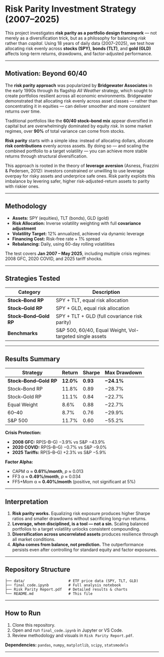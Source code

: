 # Risk Parity Investment Strategy (2007–2025)

This project investigates **risk parity as a portfolio design framework** — not merely as a diversification trick, but as a philosophy for balancing *risk* rather than *capital*. Using 18 years of daily data (2007–2025), we test how allocating risk evenly across **stocks (SPY)**, **bonds (TLT)**, and **gold (GLD)** affects long-term returns, drawdowns, and factor-adjusted performance.

---

## Motivation: Beyond 60/40

The **risk parity approach** was popularized by **Bridgewater Associates** in the early 1990s through its flagship *All Weather* strategy, which sought to create portfolios resilient across all economic environments. Bridgewater demonstrated that allocating risk evenly across asset classes — rather than concentrating it in equities — can deliver smoother and more consistent returns over time.

Traditional portfolios like the **60/40 stock–bond mix** appear diversified in capital but are overwhelmingly dominated by equity *risk*. In some market regimes, over **90%** of total variance can come from stocks.

**Risk parity** starts with a simple idea: instead of allocating dollars, allocate **risk contributions** evenly across assets. By doing so — and scaling the combined portfolio to a target volatility — you can achieve more stable returns through structural diversification.

This approach is rooted in the theory of **leverage aversion** (Asness, Frazzini & Pedersen, 2012): investors constrained or unwilling to use leverage overpay for risky assets and underprice safe ones. Risk parity exploits this imbalance by levering safer, higher risk-adjusted-return assets to parity with riskier ones.

---

## Methodology

* **Assets:** SPY (equities), TLT (bonds), GLD (gold)
* **Risk Allocation:** Inverse volatility weighting with full **covariance adjustment**
* **Volatility Target:** 12% annualized, achieved via dynamic leverage
* **Financing Cost:** Risk-free rate + 1% spread
* **Rebalancing:** Daily, using 60-day rolling volatilities

The test covers **Jan 2007 – May 2025**, including multiple crisis regimes: 2008 GFC, 2020 COVID, and 2025 tariff shocks.

---

## Strategies Tested

| Category               | Description                                              |
| ---------------------- | -------------------------------------------------------- |
| **Stock–Bond RP**      | SPY + TLT, equal risk allocation                         |
| **Stock–Gold RP**      | SPY + GLD, equal risk allocation                         |
| **Stock–Bond–Gold RP** | SPY + TLT + GLD (full covariance risk parity)            |
| **Benchmarks**         | S&P 500, 60/40, Equal Weight, Vol-targeted single assets |

---

## Results Summary

| Strategy               | Return    | Sharpe   | Max Drawdown |
| ---------------------- | --------- | -------- | ------------ |
| **Stock–Bond–Gold RP** | **12.0%** | **0.93** | **−24.1%**   |
| Stock–Bond RP          | 11.8%     | 0.89     | −28.7%       |
| Stock–Gold RP          | 11.1%     | 0.84     | −22.7%       |
| Equal Weight           | 8.6%      | 0.88     | −22.7%       |
| 60–40                  | 8.7%      | 0.76     | −29.9%       |
| S&P 500                | 11.7%     | 0.60     | −55.2%       |

**Crisis Protection:**

* **2008 GFC:** RP(S–B–G) −3.9% vs S&P −43.9%
* **2020 COVID:** RP(S–B–G) −0.7% vs S&P −9.0%
* **2025 Tariffs:** RP(S–B–G) +2.3% vs S&P −5.9%

**Factor Alpha:**

* CAPM α ≈ **0.61%/month**, *p* ≈ 0.013
* FF3 α ≈ **0.49%/month**, *p* ≈ 0.034
* FF5+Mom α ≈ **0.40%/month** (positive, not significant at 5%)

---

## Interpretation

1. **Risk parity works.** Equalizing risk exposure produces higher Sharpe ratios and smaller drawdowns without sacrificing long-run returns.
2. **Leverage, when disciplined, is a tool — not a sin.** Scaling balanced portfolios to a target volatility unlocks consistent compounding.
3. **Diversification across uncorrelated assets** produces resilience through all market conditions.
4. **Alpha comes from balance, not prediction.** The outperformance persists even after controlling for standard equity and factor exposures.

---

## Repository Structure

```
├── data/                    # ETF price data (SPY, TLT, GLD)
├── final_code.ipynb         # Full analysis notebook
├── Risk Parity Report.pdf   # Detailed results & charts
└── README.md                # This file
```

---

## How to Run

1. Clone this repository.
2. Open and run `final_code.ipynb` in Jupyter or VS Code.
3. Review methodology and visuals in `Risk Parity Report.pdf`.

**Dependencies:** `pandas`, `numpy`, `matplotlib`, `scipy`, `statsmodels`

---